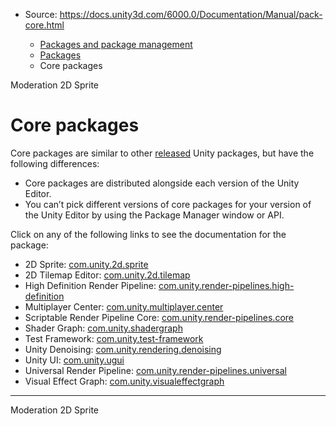 * Source: https://docs.unity3d.com/6000.0/Documentation/Manual/pack-core.html

  * [Packages and package management](https://docs.unity3d.com/6000.0/Documentation/Manual/PackagesList.html)
  * [Packages](https://docs.unity3d.com/6000.0/Documentation/Manual/Packages-all.html)
  * Core packages


[](https://docs.unity3d.com/6000.0/Documentation/Manual/com.unity.services.moderation.html)
Moderation 
[](https://docs.unity3d.com/6000.0/Documentation/Manual/com.unity.2d.sprite.html)
2D Sprite 
# Core packages
Core packages are similar to other [released](https://docs.unity3d.com/6000.0/Documentation/Manual/pack-safe.html) Unity packages, but have the following differences:
  * Core packages are distributed alongside each version of the Unity Editor.
  * You can’t pick different versions of core packages for your version of the Unity Editor by using the Package Manager window or API.


Click on any of the following links to see the documentation for the package:
  * 2D Sprite: [com.unity.2d.sprite](https://docs.unity3d.com/Packages/com.unity.2d.sprite@1.0/manual/index.html)
  * 2D Tilemap Editor: [com.unity.2d.tilemap](https://docs.unity3d.com/Packages/com.unity.2d.tilemap@1.0/manual/index.html)
  * High Definition Render Pipeline: [com.unity.render-pipelines.high-definition](https://docs.unity3d.com/Packages/com.unity.render-pipelines.high-definition@17.0/manual/index.html)
  * Multiplayer Center: [com.unity.multiplayer.center](https://docs.unity3d.com/Packages/com.unity.multiplayer.center@1.0/manual/index.html)
  * Scriptable Render Pipeline Core: [com.unity.render-pipelines.core](https://docs.unity3d.com/Packages/com.unity.render-pipelines.core@17.0/manual/index.html)
  * Shader Graph: [com.unity.shadergraph](https://docs.unity3d.com/Packages/com.unity.shadergraph@17.0/manual/index.html)
  * Test Framework: [com.unity.test-framework](https://docs.unity3d.com/Packages/com.unity.test-framework@1.5/manual/index.html)
  * Unity Denoising: [com.unity.rendering.denoising](https://docs.unity3d.com/Packages/com.unity.rendering.denoising@1.0/manual/index.html)
  * Unity UI: [com.unity.ugui](https://docs.unity3d.com/Packages/com.unity.ugui@2.0/manual/index.html)
  * Universal Render Pipeline: [com.unity.render-pipelines.universal](https://docs.unity3d.com/Packages/com.unity.render-pipelines.universal@17.0/manual/index.html)
  * Visual Effect Graph: [com.unity.visualeffectgraph](https://docs.unity3d.com/Packages/com.unity.visualeffectgraph@17.0/manual/index.html)


* * *
[](https://docs.unity3d.com/6000.0/Documentation/Manual/com.unity.services.moderation.html)
Moderation 
[](https://docs.unity3d.com/6000.0/Documentation/Manual/com.unity.2d.sprite.html)
2D Sprite 
